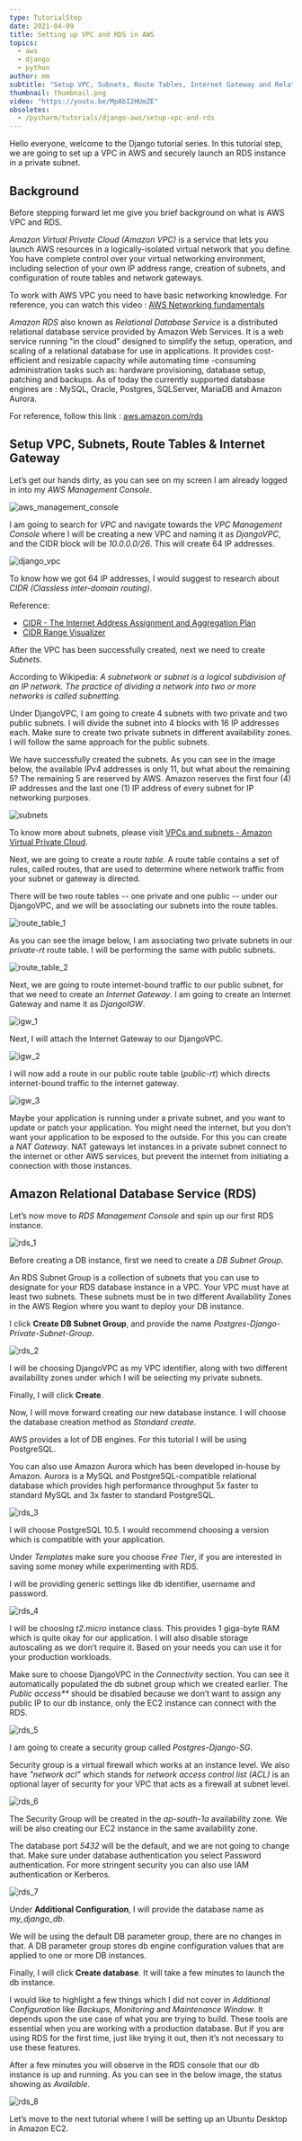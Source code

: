 ```yaml
---
type: TutorialStep
date: 2021-04-09
title: Setting up VPC and RDS in AWS
topics:
  - aws
  - django
  - python
author: mm
subtitle: "Setup VPC, Subnets, Route Tables, Internet Gateway and Relational Database."
thumbnail: thumbnail.png
video: "https://youtu.be/MpAbI2HUmZE"
obsoletes:
  - /pycharm/tutorials/django-aws/setup-vpc-and-rds
---
```


Hello everyone, welcome to the Django tutorial series. In this tutorial step, we are going to set up a VPC in AWS and securely launch an RDS instance in a private subnet.

## Background

Before stepping forward let me give you brief background on what is AWS VPC and RDS.

_Amazon Virtual Private Cloud (Amazon VPC)_ is a service that lets you launch AWS resources in a logically-isolated virtual network that you define. You have complete control over your virtual networking environment, including selection of your own IP address range, creation of subnets, and configuration of route tables and network gateways.

To work with AWS VPC you need to have basic networking knowledge. For reference, you can watch this video : [AWS Networking fundamentals](https://www.youtube.com/watch?v=hiKPPy584Mg)

_Amazon RDS_ also known as _Relational Database Service_ is a distributed relational database service provided by Amazon Web Services. It is a web service running "in the cloud" designed to simplify the setup, operation, and scaling of a relational database for use in applications. It provides cost-efficient and resizable capacity while automating time -consuming administration tasks such as: hardware provisioning, database setup, patching and backups. As of today the currently supported database engines are : MySQL, Oracle, Postgres, SQLServer, MariaDB and Amazon Aurora.

For reference, follow this link : [aws.amazon.com/rds](https://aws.amazon.com/rds/)

## Setup VPC, Subnets, Route Tables & Internet Gateway

Let’s get our hands dirty, as you can see on my screen I am already logged in into my _AWS Management Console_.

![aws_management_console](steps/step1.png)

I am going to search for _VPC_ and navigate towards the _VPC Management Console_ where I will be creating a new VPC and naming it as _DjangoVPC_, and the CIDR block will be _10.0.0.0/26_. This will create 64 IP addresses.

![django_vpc](steps/step2.png)

To know how we got 64 IP addresses, I would suggest to research about _CIDR (Classless inter-domain routing)_.

Reference:

- [CIDR - The Internet Address Assignment and Aggregation Plan](https://tools.ietf.org/html/rfc4632)
- [CIDR Range Visualizer](https://cidr.xyz/)

After the VPC has been successfully created, next we need to create _Subnets_.

According to Wikipedia: <em>A subnetwork or subnet is a logical subdivision of an IP network. The practice of dividing a network into two or more networks is called subnetting.</em>

Under DjangoVPC, I am going to create 4 subnets with two private and two public subnets. I will divide the subnet into 4 blocks with 16 IP addresses each. Make sure to create two private subnets in different availability zones. I will follow the same approach for the public subnets.

We have successfully created the subnets. As you can see in the image below, the available IPv4 addresses is only 11, but what about the remaining 5? The remaining 5 are reserved by AWS. Amazon reserves the first four (4) IP addresses and the last one (1) IP address of every subnet for IP networking purposes.

![subnets](steps/step3.png)

To know more about subnets, please visit [VPCs and subnets - Amazon Virtual Private Cloud](https://docs.aws.amazon.com/vpc/latest/userguide/VPC_Subnets.html).

Next, we are going to create a _route table_. A route table contains a set of rules, called routes, that are used to determine where network traffic from your subnet or gateway is directed.

There will be two route tables -- one private and one public -- under our DjangoVPC, and we will be associating our subnets into the route tables.

![route_table_1](steps/step4.png)

As you can see the image below, I am associating two private subnets in our _private-rt_ route table. I will be performing the same with public subnets.

![route_table_2](steps/step5.png)

Next, we are going to route internet-bound traffic to our public subnet, for that we need to create an _Internet Gateway_. I am going to create an Internet Gateway
and name it as _DjangoIGW_.

![igw_1](steps/step6.png)

Next, I will attach the Internet Gateway to our DjangoVPC.

![igw_2](steps/step7.png)

I will now add a route in our public route table (_public-rt_) which directs internet-bound traffic to the internet gateway.

![igw_3](steps/step8.png)

Maybe your application is running under a private subnet, and you want to update or patch your application. You might need the internet, but you don't want your application to be exposed to the outside. For this you can create a _NAT Gateway_. NAT gateways let instances in a private subnet connect to the internet or other AWS services, but prevent the internet from initiating a connection with those instances.

## Amazon Relational Database Service (RDS)

Let’s now move to _RDS Management Console_ and spin up our first RDS instance.

![rds_1](steps/step9.png)

Before creating a DB instance, first we need to create a _DB Subnet Group_.

An RDS Subnet Group is a collection of subnets that you can use to designate for your RDS database instance in a VPC. Your VPC must have at least two subnets. These subnets must be in two different Availability Zones in the AWS Region where you want to deploy your DB instance.

I click **Create DB Subnet Group**, and provide the name _Postgres-Django-Private-Subnet-Group_.

![rds_2](steps/step10.png)

I will be choosing DjangoVPC as my VPC identifier, along with two different availability zones under which I will be selecting my private subnets.

Finally, I will click **Create**.

Now, I will move forward creating our new database instance. I will choose the database creation method as _Standard create_.

AWS provides a lot of DB engines. For this tutorial I will be using PostgreSQL.

You can also use Amazon Aurora which has been developed in-house by Amazon. Aurora is a MySQL and PostgreSQL-compatible relational database which provides high performance throughput 5x faster to standard MySQL and 3x faster to standard PostgreSQL.

![rds_3](steps/step11.png)

I will choose PostgreSQL 10.5. I would recommend choosing a version which is compatible with your application.

Under _Templates_ make sure you choose _Free Tier_, if you are interested in saving some money while experimenting with RDS.

I will be providing generic settings like db identifier, username and password.

![rds_4](steps/step12.png)

I will be choosing _t2.micro_ instance class. This provides 1 giga-byte RAM which is quite okay for our application. I will also disable storage autoscaling as we don’t require it. Based on your needs you can use it for your production workloads.

Make sure to choose DjangoVPC in the _Connectivity_ section. You can see it automatically populated the db subnet group which we created earlier. The _Public access\*\*_ should be disabled because we don’t want to assign any public IP to our db instance, only the EC2 instance can connect with the RDS.

![rds_5](steps/step13.png)

I am going to create a security group called _Postgres-Django-SG_.

Security group is a virtual firewall which works at an instance level. We also have _"network acl"_ which stands for _network access control list (ACL)_ is an optional layer of security for your VPC that acts as a firewall at subnet level.

![rds_6](steps/step14.png)

The Security Group will be created in the _ap-south-1a_ availability zone. We will be also creating our EC2 instance in the same availability zone.

The database port _5432_ will be the default, and we are not going to change that. Make sure under database authentication you select Password authentication. For more stringent security you can also use IAM authentication or Kerberos.

![rds_7](steps/step15.png)

Under **Additional Configuration**, I will provide the database name as _my_django_db_.

We will be using the default DB parameter group, there are no changes in that. A DB parameter group stores db engine configuration values that are applied to
one or more DB instances.

Finally, I will click **Create database**. It will take a few minutes to launch the db instance.

I would like to highlight a few things which I did not cover in _Additional Configuration_ like _Backups_, _Monitoring_ and _Maintenance Window_. It depends upon the use case of what you are trying to build. These tools are essential when you are working with a production database. But if you are using RDS for the first time, just like trying it out, then it’s not necessary to use these features.

After a few minutes you will observe in the RDS console that our db instance is up and running. As you can see in the below image, the status showing as _Available_.

![rds_8](steps/step16.png)

Let’s move to the next tutorial where I will be setting up an Ubuntu Desktop in Amazon EC2.
